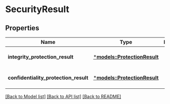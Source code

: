 # SecurityResult

## Properties
Name | Type | Description | Notes
------------ | ------------- | ------------- | -------------
**integrity_protection_result** | [***models::ProtectionResult**](ProtectionResult.md) |  | [optional] [default to None]
**confidentiality_protection_result** | [***models::ProtectionResult**](ProtectionResult.md) |  | [optional] [default to None]

[[Back to Model list]](../README.md#documentation-for-models) [[Back to API list]](../README.md#documentation-for-api-endpoints) [[Back to README]](../README.md)


